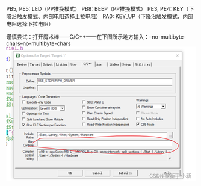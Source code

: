 PB5, PE5: LED（PP推挽模式）
PB8: BEEP（PP推挽模式）
PE3, PE4: KEY（下降沿触发模式、内部电阻选择上拉电阻）
PA0: KEY_UP（下降沿触发模式、内部电阻选择下拉电阻）

谨慎尝试：打开魔术棒——C/C++——在下图所示地方输入：–no-multibyte-chars–no-multibyte-chars
![中文乱码](330579385a694dbcad793fd2b156557d.png)
